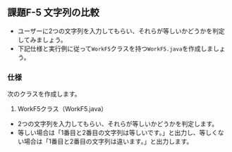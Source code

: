 ## 課題F-5 文字列の比較

- ユーザーに2つの文字列を入力してもらい、それらが等しいかどうかを判定してみましょう。
- 下記仕様と実行例に従って`WorkF5`クラスを持つ`WorkF5.java`を作成しましょう。

### 仕様

次のクラスを作成します。

1. WorkF5クラス（WorkF5.java）

- 2つの文字列を入力してもらい、それらが等しいかどうかを判定します。
- 等しい場合は「1番目と2番目の文字列は等しいです。」と出力し、等しくない場合は「1番目と2番目の文字列は違います。」と出力します。
